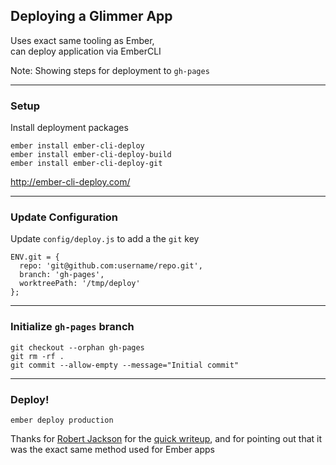 ## Deploying a Glimmer App

Uses exact same tooling as Ember,<br>
can deploy application via EmberCLI

Note: 
Showing steps for deployment to `gh-pages`

----

### Setup

Install deployment packages

```
ember install ember-cli-deploy  
ember install ember-cli-deploy-build  
ember install ember-cli-deploy-git 
```

<span class="small"><a href="http://ember-cli-deploy.com/" target="_blank">http://ember-cli-deploy.com/</a></span>

----

### Update Configuration

Update `config/deploy.js` to add a the `git` key

```
ENV.git = {  
  repo: 'git@github.com:username/repo.git',
  branch: 'gh-pages',
  worktreePath: '/tmp/deploy'
};
```

----

### Initialize `gh-pages` branch

```
git checkout --orphan gh-pages  
git rm -rf .  
git commit --allow-empty --message="Initial commit"  
```

----

### Deploy!

```
ember deploy production 
```

<span class="small">Thanks for [Robert Jackson](https://twitter.com/rwjblue) for the [quick writeup](http://rwjblue.com/2017/04/18/deploying-glimmer-apps/), and for pointing out that it was the exact same method used for Ember apps</span>